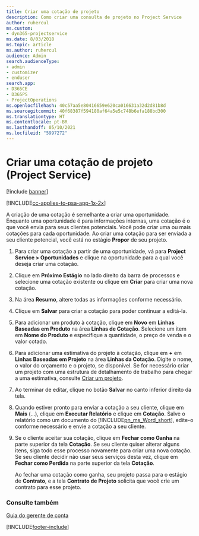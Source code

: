 ```yaml
---
title: Criar uma cotação de projeto
description: Como criar uma consulta de projeto no Project Service
author: ruhercul
ms.custom:
- dyn365-projectservice
ms.date: 8/03/2018
ms.topic: article
ms.author: ruhercul
audience: Admin
search.audienceType:
- admin
- customizer
- enduser
search.app:
- D365CE
- D365PS
- ProjectOperations
ms.openlocfilehash: 40c57aa5e80416659e620ca016631a32d2d81b8d
ms.sourcegitcommit: 40f68387f594180af64a5e5c748b6efa188bd300
ms.translationtype: HT
ms.contentlocale: pt-BR
ms.lasthandoff: 05/10/2021
ms.locfileid: "5997272"
---
```

# <a name="create-a-project-quote-project-service"></a>Criar uma cotação de projeto (Project Service)

[!include [banner](../includes/psa-now-project-operations.md)]

[!INCLUDE[cc-applies-to-psa-app-1x-2x](../includes/cc-applies-to-psa-app-1x-2x.md)]

A criação de uma cotação é semelhante a criar uma oportunidade. Enquanto uma oportunidade é para informações internas, uma cotação é o que você envia para seus clientes potenciais. Você pode criar uma ou mais cotações para cada oportunidade. Ao criar uma cotação para ser enviada a seu cliente potencial, você está no estágio **Propor** de seu projeto.  
  
1. Para criar uma cotação a partir de uma oportunidade, vá para **Project Service > Oportunidades** e clique na oportunidade para a qual você deseja criar uma cotação.  
  
2. Clique em **Próximo Estágio** no lado direito da barra de processos e selecione uma cotação existente ou clique em **Criar** para criar uma nova cotação.  
  
3. Na área **Resumo**, altere todas as informações conforme necessário.  
  
4. Clique em **Salvar** para criar a cotação para poder continuar a editá-la.  
  
5. Para adicionar um produto à cotação, clique em **Novo** em **Linhas Baseadas em Produto** na área **Linhas de Cotação**. Selecione um item em **Nome do Produto** e especifique a quantidade, o preço de venda e o valor cotado.  
  
6. Para adicionar uma estimativa do projeto à cotação, clique em **+** em **Linhas Baseadas em Projeto** na área **Linhas da Cotação**. Digite o nome, o valor do orçamento e o projeto, se disponível. Se for necessário criar um projeto com uma estrutura de detalhamento de trabalho para chegar a uma estimativa, consulte [Criar um projeto](../psa/create-project.md).  
  
7. Ao terminar de editar, clique no botão **Salvar** no canto inferior direito da tela.  
  
8. Quando estiver pronto para enviar a cotação a seu cliente, clique em **Mais** (…), clique em **Executar Relatório** e clique em **Cotação**. Salve o relatório como um documento do [!INCLUDE[pn_ms_Word_short](../includes/pn-ms-word-short.md)], edite-o conforme necessário e envie a cotação a seu cliente.  
  
9. Se o cliente aceitar sua cotação, clique em **Fechar como Ganha** na parte superior da tela **Cotação**. Se seu cliente quiser alterar alguns itens, siga todo esse processo novamente para criar uma nova cotação. Se seu cliente decidir não usar seus serviços desta vez, clique em **Fechar como Perdida** na parte superior da tela **Cotação**.  
  
   Ao fechar uma cotação como ganha, seu projeto passa para o estágio de **Contrato**, e a tela **Contrato de Projeto** solicita que você crie um contrato para esse projeto.  
  
### <a name="see-also"></a>Consulte também  
 [Guia do gerente de conta](../psa/account-manager-guide.md)


[!INCLUDE[footer-include](../includes/footer-banner.md)]